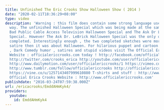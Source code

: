 ```yaml
---
title: Unfinished The Eric Crooks Show Halloween Show ( 2014 )
date: "2020-02-11T18:36:29+08:00"
type: video
description: 'Warning : this film does contain some strong language used in a satirical
  way. The unfinished Halloween Special which was being made at the same time as the
  Bad Public Cable Access Television Halloween Special and The Ask Dr LeBrick Halloween
  Special. However The Ask Dr. LeBrick Halloween Special was the only one that was
  completed. Interestingly enough , the two completed sketches were more on political
  satire then it was about Halloween. For hilarious puppet and cartoon animation parodies
  , Dark Comedy humor , satires and stupid videos visit The Official Erica Crooks
  Website : officialericcrooks.com today ! http://facebook.com/officialericcrooks
  http://twitter.com/crooks_erica http://youtube.com/user/officialericcrooks http://Instagram.com/officialericcrooks/
  http://www.dailymotion.com/user/officialericcrooks/1 https://vimeo.com/officialericcrooks
  http://www.tumblr.com/follow/officialericcrooks http://officialericcrooks.newgrounds.com
  https://vine.co/u/1257143407999610880 T-shirts and stuff : http://www.zazzle.com/officialericcrooks
  Official Erica Crooks Website : http://www.officialericcrooks.com'
publishdate: "2016-03-24T07:59:38.000Z"
url: /ericacrooks/EmddAHmKyk4/
providers:
  youtube:
    id: EmddAHmKyk4
---
```

